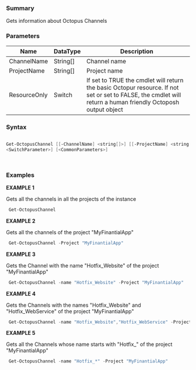 ﻿
### Summary

Gets information about Octopus Channels
### Parameters
| Name | DataType          | Description |
| ------------- | ----------- | ----------- |
| ChannelName | String[] |  Channel name     |
| ProjectName | String[] |  Project name     |
| ResourceOnly | Switch |  If set to TRUE the cmdlet will return the basic Octopur resource. If not set or set to FALSE, the  cmdlet will return a human friendly Octoposh output object     |

### Syntax
``` powershell

Get-OctopusChannel [[-ChannelName] <string[]>] [[-ProjectName] <string[]>] [-ResourceOnly 
<SwitchParameter>] [<CommonParameters>]




``` 

### Examples 

**EXAMPLE 1**

Gets all the channels in all the projects of the instance

``` powershell 
 Get-OctopusChannel
``` 

**EXAMPLE 2**

Gets all the channels of the project "MyFinantialApp"

``` powershell 
 Get-OctopusChannel -Project "MyFinantialApp"
``` 

**EXAMPLE 3**

Gets the Channel with the name "Hotfix_Website" of the project "MyFinantialApp"

``` powershell 
 Get-OctopusChannel -name "Hotfix_Website" -Project "MyFinantialApp"
``` 

**EXAMPLE 4**

Gets the Channels with the names "Hotfix_Website" and "Hotfix_WebService" of the project "MyFinantialApp"

``` powershell 
 Get-OctopusChannel -name "Hotfix_Website","Hotfix_WebService" -Project "MyFinantialApp"
``` 

**EXAMPLE 5**

Gets all the Channels whose name starts with "Hotfix_" of the project "MyFinantialApp"

``` powershell 
 Get-OctopusChannel -name "Hotfix_*" -Project "MyFinantialApp"
``` 

